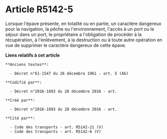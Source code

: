 # Article R5142-5

Lorsque l'épave présente, en totalité ou en partie, un caractère dangereux pour la navigation, la pêche ou l'environnement,
l'accès à un port ou le séjour dans un port, le propriétaire a l'obligation de procéder à la récupération, à l'enlèvement, à
la destruction ou à toute autre opération en vue de supprimer le caractère dangereux de cette épave.

**Liens relatifs à cet article**

	**Anciens textes**:

	  - Décret n°61-1547 du 26 décembre 1961 - art. 5 (Ab)

	**Codifié par**:

	  - Décret n°2016-1893 du 28 décembre 2016 - art.

	**Créé par**:

	  - Décret n°2016-1893 du 28 décembre 2016 - art.

	**Cité par**:

	  - Code des transports - art. R5142-21 (V)
	  - Code des transports - art. R5142-6 (V)
